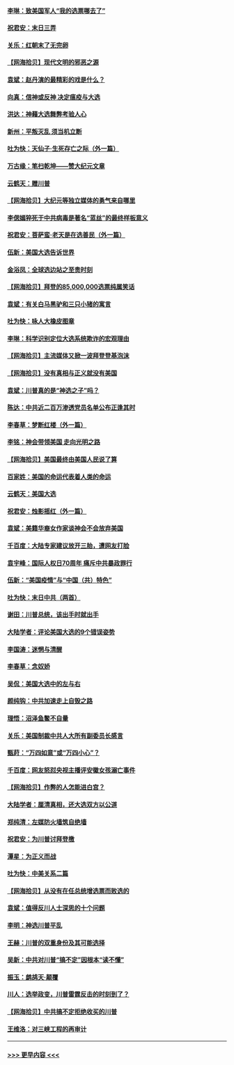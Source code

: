 #### [李琳：致美国军人“我的选票哪去了”](../pages/nsc993/n12635351.md?t=12221151) 
#### [祝君安：末日三弄](../pages/nsc993/n12635324.md?t=12221151) 
#### [关乐：红朝末了无完卵](../pages/nsc993/n12635315.md?t=12221151) 
#### [【网海拾贝】现代文明的邪恶之源](../pages/nsc993/n12634425.md?t=12221151) 
#### [袁斌：赵丹演的最精彩的戏是什么？](../pages/nsc993/n12633316.md?t=12221151) 
#### [向真：信神或反神 决定瘟疫与大选](../pages/nsc993/n12632710.md?t=12221151) 
#### [洪达：神藉大选舞弊考验人心](../pages/nsc993/n12631962.md?t=12221151) 
#### [新州：平叛灭乱  须当机立断](../pages/nsc993/n12631946.md?t=12221151) 
#### [吐为快：天仙子‧生死存亡之际（外一篇）](../pages/nsc993/n12631927.md?t=12221151) 
#### [万古缘：笔扫乾坤——赞大纪元文章](../pages/nsc993/n12631922.md?t=12221151) 
#### [云鹤天：赠川普](../pages/nsc993/n12631823.md?t=12221151) 
#### [【网海拾贝】大纪元等独立媒体的勇气来自哪里](../pages/nsc993/n12629961.md?t=12221151) 
#### [李偲嫣猝死于中共病毒是著名“蓝丝”的最终样板意义](../pages/nsc993/n12628812.md?t=12221151) 
#### [祝君安：菩萨蛮·老天是在选善民（外一篇）](../pages/nsc993/n12628793.md?t=12221151) 
#### [伍新：美国大选告诉世界](../pages/nsc993/n12628768.md?t=12221151) 
#### [金浴凤：全球选边站之至贵时刻](../pages/nsc993/n12627318.md?t=12221151) 
#### [【网海拾贝】拜登的85,000,000选票纯属笑话](../pages/nsc993/n12626569.md?t=12221151) 
#### [袁斌：有关白马黑驴和三只小猪的寓言](../pages/nsc993/n12626198.md?t=12221151) 
#### [吐为快：咏人大橡皮图章](../pages/nsc993/n12624470.md?t=12221151) 
#### [李琳：科学识别定位大选系统欺诈的宏观理由](../pages/nsc993/n12624340.md?t=12221151) 
#### [【网海拾贝】主流媒体又掀一波拜登登基泡沫](../pages/nsc993/n12624000.md?t=12221151) 
#### [【网海拾贝】没有真相与正义就没有美国](../pages/nsc993/n12621885.md?t=12221151) 
#### [袁斌：川普真的是“神选之子”吗？](../pages/nsc993/n12621749.md?t=12221151) 
#### [陈达：中共近二百万渗透党员名单公布正逢其时](../pages/nsc993/n12620870.md?t=12221151) 
#### [李春草：梦断红楼（外一篇）](../pages/nsc993/n12619122.md?t=12221151) 
#### [李铭：神会带领美国 走向光明之路](../pages/nsc993/n12618584.md?t=12221151) 
#### [【网海拾贝】美国最终由美国人民说了算](../pages/nsc993/n12617255.md?t=12221151) 
#### [百家姓：美国的命运代表着人类的命运](../pages/nsc993/n12615838.md?t=12221151) 
#### [云鹤天：美国大选](../pages/nsc993/n12615994.md?t=12221151) 
#### [祝君安：烛影摇红（外一篇）](../pages/nsc993/n12615975.md?t=12221151) 
#### [袁斌：美籍华裔女作家谈神会不会放弃美国](../pages/nsc993/n12615263.md?t=12221151) 
#### [千百度：大陆专家建议放开三胎，遭网友打脸](../pages/nsc993/n12614456.md?t=12221151) 
#### [袁宇峰：国际人权日70周年 痛斥中共暴政罪行](../pages/nsc993/n12611965.md?t=12221151) 
#### [伍新：“美国疫情”与“中国（共）特色”](../pages/nsc993/n12611463.md?t=12221151) 
#### [吐为快：末日中共（两首）](../pages/nsc993/n12611461.md?t=12221151) 
#### [谢田：川普总统，该出手时就出手](../pages/nsc993/n12610905.md?t=12221151) 
#### [大陆学者：评论美国大选的9个错误姿势](../pages/nsc993/n12609586.md?t=12221151) 
#### [李国涛：迷惘与清醒](../pages/nsc993/n12607532.md?t=12221151) 
#### [李春草：念奴娇](../pages/nsc993/n12607083.md?t=12221151) 
#### [吴侃：美国大选中的左与右](../pages/nsc993/n12607054.md?t=12221151) 
#### [颜纯钩：中共加速走上自毁之路](../pages/nsc993/n12606473.md?t=12221151) 
#### [理悟：沼泽鱼鳖不自量](../pages/nsc993/n12606454.md?t=12221151) 
#### [关乐：美国制裁中共人大所有副委员长感言](../pages/nsc993/n12606442.md?t=12221151) 
#### [甄莳：“万四如意”或“万四小心”？](../pages/nsc993/n12606091.md?t=12221151) 
#### [千百度：网友怒怼央视主播评安徽女孩溺亡事件](../pages/nsc993/n12605370.md?t=12221151) 
#### [【网海拾贝】作弊的人怎能进白宫？](../pages/nsc993/n12603546.md?t=12221151) 
#### [大陆学者：厘清真相，还大选双方以公道](../pages/nsc993/n12603475.md?t=12221151) 
#### [郑纯清：左媒防火墙筑自绝墙](../pages/nsc993/n12602226.md?t=12221151) 
#### [祝君安：为川普讨拜登檄](../pages/nsc993/n12602199.md?t=12221151) 
#### [潭星：为正义而战](../pages/nsc993/n12600926.md?t=12221151) 
#### [吐为快：中美关系二篇](../pages/nsc993/n12600908.md?t=12221151) 
#### [【网海拾贝】从没有在任总统增选票而败选的](../pages/nsc993/n12600435.md?t=12221151) 
#### [袁斌：值得反川人士深思的十个问题](../pages/nsc993/n12600332.md?t=12221151) 
#### [李明：神选川普平乱](../pages/nsc993/n12599751.md?t=12221151) 
#### [王赫：川普的双重身份及其可能选择](../pages/nsc993/n12599723.md?t=12221151) 
#### [吴新：中共对川普“搞不定”因根本“读不懂”](../pages/nsc993/n12599502.md?t=12221151) 
#### [振玉：鹧鸪天‧颠覆](../pages/nsc993/n12599494.md?t=12221151) 
#### [川人：选举政变，川普雷霆反击的时刻到了？](../pages/nsc993/n12599291.md?t=12221151) 
#### [【网海拾贝】中共搞不定拒绝收买的川普](../pages/nsc993/n12598955.md?t=12221151) 
#### [王维洛：对三峡工程的再审计](../pages/nsc993/n12598436.md?t=12221151) 

----
#### [ >>> 更早内容 <<< ](../indexes/nsc993-earlier.md)
